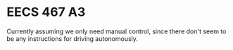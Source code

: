 # EECS 467 A3

Currently assuming we only need manual control, since there don't seem to be any instructions for driving autonomously.